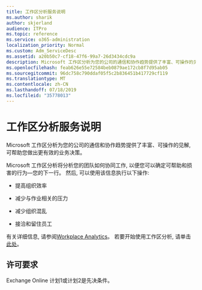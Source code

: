 ```yaml
---
title: 工作区分析服务说明
ms.author: sharik
author: skjerland
audience: ITPro
ms.topic: reference
ms.service: o365-administration
localization_priority: Normal
ms.custom: Adm_ServiceDesc
ms.assetid: a20b50c7-cf18-47f6-99a7-26d3434cdc9a
description: Microsoft 工作区分析为您的公司的通信和协作趋势提供了丰富、可操作的见解, 可帮助您做出更有效的业务决策。
ms.openlocfilehash: feab626e55e72584beb0879ae172cb8f7d95ab05
ms.sourcegitcommit: 96dc758c790ddaf05f5c2b836451b417729cf119
ms.translationtype: MT
ms.contentlocale: zh-CN
ms.lasthandoff: 07/18/2019
ms.locfileid: "35778013"
---
```

# <a name="workplace-analytics-service-description"></a>工作区分析服务说明

Microsoft 工作区分析为您的公司的通信和协作趋势提供了丰富、可操作的见解, 可帮助您做出更有效的业务决策。
  
Microsoft 工作区分析将分析您的团队如何协同工作, 以便您可以确定可帮助和损害的行为—您的下一行。 然后, 可以使用该信息执行以下操作: 
  
- 提高组织效率
    
- 减少与作业相关的压力
    
- 减少组织混乱
    
- 接洽和留住员工
    
有关详细信息, 请参阅[Workplace Analytics](https://go.microsoft.com/fwlink/?linkid=852492)。 若要开始使用工作区分析, 请单击[此处](https://docs.microsoft.com/en-us/workplace-analytics/overview/get-started)。 
  
## <a name="licensing-requirements"></a>许可要求

Exchange Online 计划1或计划2是先决条件。